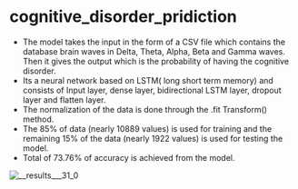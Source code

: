 # cognitive_disorder_pridiction

* The  model takes the input in the form of a CSV file which contains the database brain waves in Delta, Theta, Alpha, Beta and Gamma waves. Then it gives the output which is the probability of having the cognitive disorder.
* Its a  neural network based on LSTM( long short term memory) and consists of Input layer, dense layer, bidirectional LSTM layer, dropout layer and flatten layer.
* The normalization of the data is done through the .fit Transform() method.
* The 85% of data (nearly 10889 values)  is used for training and the remaining 15% of the data (nearly 1922 values) is used for testing  the model.
* Total of 73.76% of accuracy is achieved from the model.


![__results___31_0](https://github.com/Ketan-Singh-2110156/cognitive_disorder_pridiction/assets/114509252/bae7ed15-2525-4d88-a352-b29a588d5712)

